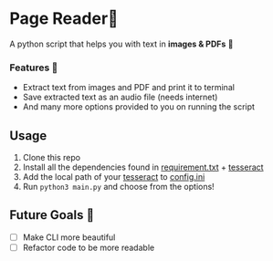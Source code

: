 # Page Reader:page_facing_up:
A python script that helps you with text in **images & PDFs** :snake:

### Features :rocket:
- Extract text from images and PDF and print it to terminal
- Save extracted text as an audio file (needs internet)
- And many more options provided to you on running the script

## Usage

1. Clone this repo
2. Install all the dependencies found in [requirement.txt](requirements.txt) + [tesseract](https://github.com/tesseract-ocr/tesseract)
3. Add the local path of your [tesseract](https://github.com/tesseract-ocr/tesseract) to [config.ini](config.ini)
4. Run `python3 main.py` and choose from the options!

## Future Goals :dart:
- [ ] Make CLI more beautiful
- [ ] Refactor code to be more readable
